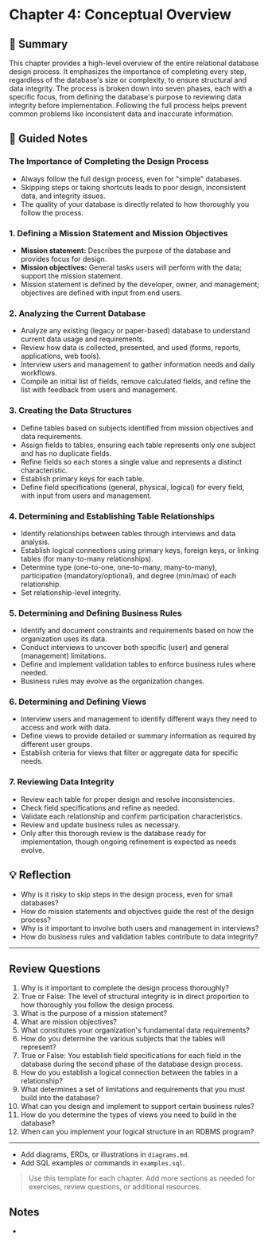 # Chapter 4: Conceptual Overview

## 📖 Summary

This chapter provides a high-level overview of the entire relational database design process. It emphasizes the importance of completing every step, regardless of the database's size or complexity, to ensure structural and data integrity. The process is broken down into seven phases, each with a specific focus, from defining the database's purpose to reviewing data integrity before implementation. Following the full process helps prevent common problems like inconsistent data and inaccurate information.

## 📝 Guided Notes

### The Importance of Completing the Design Process
- Always follow the full design process, even for "simple" databases.
- Skipping steps or taking shortcuts leads to poor design, inconsistent data, and integrity issues.
- The quality of your database is directly related to how thoroughly you follow the process.

### 1. Defining a Mission Statement and Mission Objectives
- **Mission statement:** Describes the purpose of the database and provides focus for design.
- **Mission objectives:** General tasks users will perform with the data; support the mission statement.
- Mission statement is defined by the developer, owner, and management; objectives are defined with input from end users.

### 2. Analyzing the Current Database
- Analyze any existing (legacy or paper-based) database to understand current data usage and requirements.
- Review how data is collected, presented, and used (forms, reports, applications, web tools).
- Interview users and management to gather information needs and daily workflows.
- Compile an initial list of fields, remove calculated fields, and refine the list with feedback from users and management.

### 3. Creating the Data Structures
- Define tables based on subjects identified from mission objectives and data requirements.
- Assign fields to tables, ensuring each table represents only one subject and has no duplicate fields.
- Refine fields so each stores a single value and represents a distinct characteristic.
- Establish primary keys for each table.
- Define field specifications (general, physical, logical) for every field, with input from users and management.

### 4. Determining and Establishing Table Relationships
- Identify relationships between tables through interviews and data analysis.
- Establish logical connections using primary keys, foreign keys, or linking tables (for many-to-many relationships).
- Determine type (one-to-one, one-to-many, many-to-many), participation (mandatory/optional), and degree (min/max) of each relationship.
- Set relationship-level integrity.

### 5. Determining and Defining Business Rules
- Identify and document constraints and requirements based on how the organization uses its data.
- Conduct interviews to uncover both specific (user) and general (management) limitations.
- Define and implement validation tables to enforce business rules where needed.
- Business rules may evolve as the organization changes.

### 6. Determining and Defining Views
- Interview users and management to identify different ways they need to access and work with data.
- Define views to provide detailed or summary information as required by different user groups.
- Establish criteria for views that filter or aggregate data for specific needs.

### 7. Reviewing Data Integrity
- Review each table for proper design and resolve inconsistencies.
- Check field specifications and refine as needed.
- Validate each relationship and confirm participation characteristics.
- Review and update business rules as necessary.
- Only after this thorough review is the database ready for implementation, though ongoing refinement is expected as needs evolve.

## 💡 Reflection
- Why is it risky to skip steps in the design process, even for small databases?
- How do mission statements and objectives guide the rest of the design process?
- Why is it important to involve both users and management in interviews?
- How do business rules and validation tables contribute to data integrity?

---

## Review Questions
1. Why is it important to complete the design process thoroughly?
2. True or False: The level of structural integrity is in direct proportion to how thoroughly you follow the design process.
3. What is the purpose of a mission statement?
4. What are mission objectives?
5. What constitutes your organization's fundamental data requirements?
6. How do you determine the various subjects that the tables will represent?
7. True or False: You establish field specifications for each field in the database during the second phase of the database design process.
8. How do you establish a logical connection between the tables in a relationship?
9. What determines a set of limitations and requirements that you must build into the database?
10. What can you design and implement to support certain business rules?
11. How do you determine the types of views you need to build in the database?
12. When can you implement your logical structure in an RDBMS program?

---

- Add diagrams, ERDs, or illustrations in `diagrams.md`.
- Add SQL examples or commands in `examples.sql`.

> Use this template for each chapter. Add more sections as needed for exercises, review questions, or additional resources.

## Notes

-
